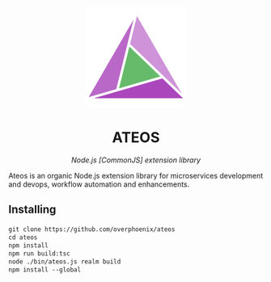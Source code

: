 <div align="center">
  <a href="https://ateos.loki"><img src="https://raw.githubusercontent.com/overphoenix/ateos/main/share/media/logo.svg" width="200px"></a>
  <h1>ATEOS</h1>
  <p><i>Node.js [CommonJS] extension library</i></p>
</div>

Ateos is an organic Node.js extension library for microservices development and devops, workflow automation and enhancements.

## Installing

```
git clone https://github.com/overphoenix/ateos
cd ateos
npm install
npm run build:tsc
node ./bin/ateos.js realm build
npm install --global
```